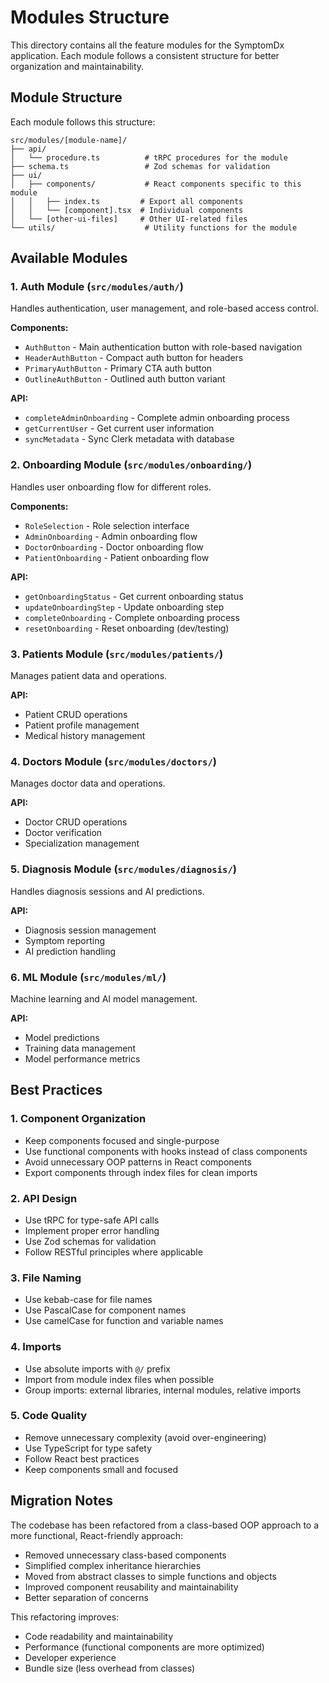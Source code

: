 # Modules Structure

This directory contains all the feature modules for the SymptomDx application. Each module follows a consistent structure for better organization and maintainability.

## Module Structure

Each module follows this structure:

```
src/modules/[module-name]/
├── api/
│   └── procedure.ts          # tRPC procedures for the module
├── schema.ts                 # Zod schemas for validation
├── ui/
│   ├── components/           # React components specific to this module
│   │   ├── index.ts         # Export all components
│   │   └── [component].tsx  # Individual components
│   └── [other-ui-files]     # Other UI-related files
└── utils/                    # Utility functions for the module
```

## Available Modules

### 1. Auth Module (`src/modules/auth/`)
Handles authentication, user management, and role-based access control.

**Components:**
- `AuthButton` - Main authentication button with role-based navigation
- `HeaderAuthButton` - Compact auth button for headers
- `PrimaryAuthButton` - Primary CTA auth button
- `OutlineAuthButton` - Outlined auth button variant

**API:**
- `completeAdminOnboarding` - Complete admin onboarding process
- `getCurrentUser` - Get current user information
- `syncMetadata` - Sync Clerk metadata with database

### 2. Onboarding Module (`src/modules/onboarding/`)
Handles user onboarding flow for different roles.

**Components:**
- `RoleSelection` - Role selection interface
- `AdminOnboarding` - Admin onboarding flow
- `DoctorOnboarding` - Doctor onboarding flow
- `PatientOnboarding` - Patient onboarding flow

**API:**
- `getOnboardingStatus` - Get current onboarding status
- `updateOnboardingStep` - Update onboarding step
- `completeOnboarding` - Complete onboarding process
- `resetOnboarding` - Reset onboarding (dev/testing)

### 3. Patients Module (`src/modules/patients/`)
Manages patient data and operations.

**API:**
- Patient CRUD operations
- Patient profile management
- Medical history management

### 4. Doctors Module (`src/modules/doctors/`)
Manages doctor data and operations.

**API:**
- Doctor CRUD operations
- Doctor verification
- Specialization management

### 5. Diagnosis Module (`src/modules/diagnosis/`)
Handles diagnosis sessions and AI predictions.

**API:**
- Diagnosis session management
- Symptom reporting
- AI prediction handling

### 6. ML Module (`src/modules/ml/`)
Machine learning and AI model management.

**API:**
- Model predictions
- Training data management
- Model performance metrics

## Best Practices

### 1. Component Organization
- Keep components focused and single-purpose
- Use functional components with hooks instead of class components
- Avoid unnecessary OOP patterns in React components
- Export components through index files for clean imports

### 2. API Design
- Use tRPC for type-safe API calls
- Implement proper error handling
- Use Zod schemas for validation
- Follow RESTful principles where applicable

### 3. File Naming
- Use kebab-case for file names
- Use PascalCase for component names
- Use camelCase for function and variable names

### 4. Imports
- Use absolute imports with `@/` prefix
- Import from module index files when possible
- Group imports: external libraries, internal modules, relative imports

### 5. Code Quality
- Remove unnecessary complexity (avoid over-engineering)
- Use TypeScript for type safety
- Follow React best practices
- Keep components small and focused

## Migration Notes

The codebase has been refactored from a class-based OOP approach to a more functional, React-friendly approach:

- Removed unnecessary class-based components
- Simplified complex inheritance hierarchies
- Moved from abstract classes to simple functions and objects
- Improved component reusability and maintainability
- Better separation of concerns

This refactoring improves:
- Code readability and maintainability
- Performance (functional components are more optimized)
- Developer experience
- Bundle size (less overhead from classes)
